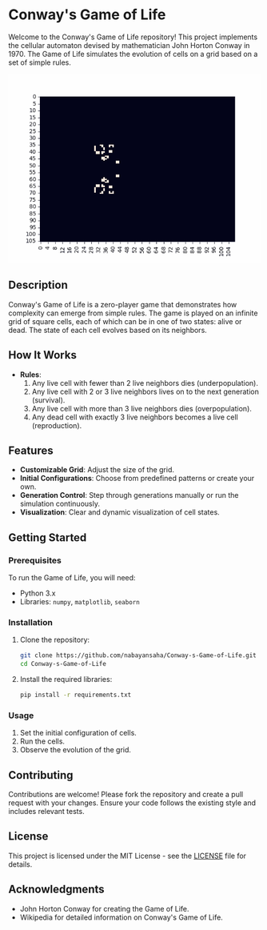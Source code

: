 # Conway's Game of Life

Welcome to the Conway's Game of Life repository! This project implements the cellular automaton devised by mathematician John Horton Conway in 1970. The Game of Life simulates the evolution of cells on a grid based on a set of simple rules.

![Conway's Game of Life Demo](game_of_life(7).gif)

## Description

Conway's Game of Life is a zero-player game that demonstrates how complexity can emerge from simple rules. The game is played on an infinite grid of square cells, each of which can be in one of two states: alive or dead. The state of each cell evolves based on its neighbors.

## How It Works

- **Rules**:
  1. Any live cell with fewer than 2 live neighbors dies (underpopulation).
  2. Any live cell with 2 or 3 live neighbors lives on to the next generation (survival).
  3. Any live cell with more than 3 live neighbors dies (overpopulation).
  4. Any dead cell with exactly 3 live neighbors becomes a live cell (reproduction).

## Features

- **Customizable Grid**: Adjust the size of the grid.
- **Initial Configurations**: Choose from predefined patterns or create your own.
- **Generation Control**: Step through generations manually or run the simulation continuously.
- **Visualization**: Clear and dynamic visualization of cell states.

## Getting Started

### Prerequisites

To run the Game of Life, you will need:

- Python 3.x
- Libraries: `numpy`, `matplotlib`, `seaborn` 

### Installation

1. Clone the repository:
    ```sh
    git clone https://github.com/nabayansaha/Conway-s-Game-of-Life.git
    cd Conway-s-Game-of-Life
    ```

2. Install the required libraries:
    ```sh
    pip install -r requirements.txt
    ```

### Usage

1. Set the initial configuration of cells.
2. Run the cells.
3. Observe the evolution of the grid.

## Contributing

Contributions are welcome! Please fork the repository and create a pull request with your changes. Ensure your code follows the existing style and includes relevant tests.

## License

This project is licensed under the MIT License - see the [LICENSE](LICENSE) file for details.

## Acknowledgments

- John Horton Conway for creating the Game of Life.
- Wikipedia for detailed information on Conway's Game of Life.
